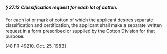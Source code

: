 ##### § 27.12 Classification request for each lot of cotton. #####

For each lot or mark of cotton of which the applicant desires separate classification and certification, the applicant shall make a separate written request in a form prescribed or supplied by the Cotton Division for that purpose.

[48 FR 49210, Oct. 25, 1983]
